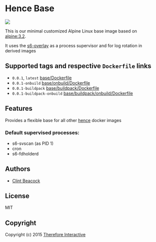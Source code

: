 # Hence Base

[![](https://badge.imagelayers.io/hence/base:latest.svg)](https://imagelayers.io/?images=hence/base:latest 'Get your own badge on imagelayers.io')

This is our minimal customized Alpine Linux base image based on
[alpine:3.2](https://registry.hub.docker.com/_/alpine/).

It uses the [s6-overlay](https://github.com/just-containers/s6-overlay) as a process supervisor and for log rotation in derived images

## Supported tags and respective `Dockerfile` links
* `0.0.1`, `latest` [base/Dockerfile](https://github.com/hence-io/images/blob/master/base/Dockerfile)
* `0.0.1-onbuild` [base/onbuild/Dockerfile](https://github.com/hence-io/images/blob/master/base/onbuild/Dockerfile)
* `0.0.1-buildpack` [base/buildpack/Dockerfile](https://github.com/hence-io/images/blob/master/base/buildpack/Dockerfile)
* `0.0.1-buildpack-onbuild` [base/buildpack/onbuild/Dockerfile](https://github.com/hence-io/images/blob/master/base/buildpack/onbuild/Dockerfile)

## Features
Provides a flexible base for all other [hence](https://registry.hub.docker.com/repos/hence) docker images


### Default supervised processes:
* s6-svscan (as PID 1)
* cron
* s6-fdholderd

## Authors
* [Clint Beacock](https://github.com/clintbeacock)

## License
MIT

## Copyright
Copyright (c) 2015 [Therefore Interactive](http://therefore.ca)

